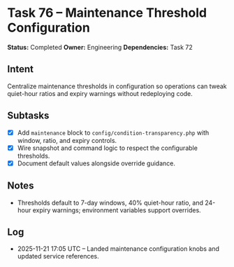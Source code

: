 # Task 76 – Maintenance Threshold Configuration

**Status:** Completed
**Owner:** Engineering
**Dependencies:** Task 72

## Intent
Centralize maintenance thresholds in configuration so operations can tweak quiet-hour ratios and expiry warnings without redeploying code.

## Subtasks
- [x] Add `maintenance` block to `config/condition-transparency.php` with window, ratio, and expiry controls.
- [x] Wire snapshot and command logic to respect the configurable thresholds.
- [x] Document default values alongside override guidance.

## Notes
- Thresholds default to 7-day windows, 40% quiet-hour ratio, and 24-hour expiry warnings; environment variables support overrides.

## Log
- 2025-11-21 17:05 UTC – Landed maintenance configuration knobs and updated service references.
